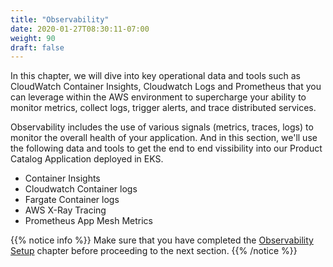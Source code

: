 ```yaml
---
title: "Observability"
date: 2020-01-27T08:30:11-07:00
weight: 90
draft: false
---
```


In this chapter, we will dive into key operational data and tools such as CloudWatch Container Insights, Cloudwatch Logs and Prometheus that you can leverage within the AWS environment to supercharge your ability to monitor metrics, collect logs, trigger alerts, and trace distributed services.

Observability includes the use of various signals (metrics, traces, logs) to monitor the overall health of your application. And in this section, we'll use the following data and tools to get the end to end vissibility into our Product Catalog Application deployed in EKS.

* Container Insights
* Cloudwatch Container logs
* Fargate Container logs
* AWS X-Ray Tracing
* Prometheus App Mesh Metrics

{{% notice info %}}
Make sure that you have completed the [Observability Setup](/advanced/330_servicemesh_using_appmesh/add_nodegroup_fargate/cloudwatch_setup/) chapter before proceeding to the next section. {{% /notice %}}
